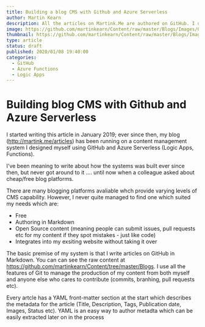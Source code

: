```yaml
---
title: Building a blog CMS with Github and Azure Serverless
author: Martin Kearn
description: All the articles on Martink.Me are authored on GitHub. I use GitHub API, Webhooks, Azure Functions and an Azure Logic App to get them to end up on my website. I've basically created a Content Management System on GitHub. In this article I'll go through how the system is setup and how you can build your own version.
image: https://github.com/martinkearn/Content/raw/master/Blogs/Images/GitHubCMS.jpg
thumbnail: https://github.com/martinkearn/Content/raw/master/Blogs/Images/GitHubCMS_thumb.jpg
type: article
status: draft
published: 2020/01/08 19:40:00
categories: 
  - GitHub
  - Azure Functions
  - Logic Apps
---
```


# Building blog CMS with Github and Azure Serverless

I started writing this article in January 2019; ever since then, my blog (http://martink.me/articles) has been running on a content management system I designed myself using GitHub and Azure Serverless (Logic Apps, Functions).

I've been meaning to write about how the systems was built ever since then, but never got around to it .... until now when a colleague asked about cheap/free blog platforms.

There are many blogging platforms avaliable whch provide varying levels of CMS capability. However, I never quite managed to find one which suited my needs which are:
- Free
- Authoring in Markdown
- Open Source content (meaning people can submit issues, pull requests etc for my content if they spot mistakes - just like code)
- Integrates into my exsiting website without taking it over

The basic premise of my system is that I write articles on GitHub in Markdown. You can can see the raw content at https://github.com/martinkearn/Content/tree/master/Blogs. I use all the features of Git to manage the production of my content from both myself and anyone else who cares to contribute (commits, branhing, pull requests etc).

Every artcle has a YAML front-matter section at the start which describes the metadata for the article (Title, Description, Tags, Publication date, Images, Status etc). YAML is an easy way to author metadta which can be easily extracted later on in the process 
